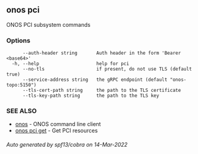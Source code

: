 <!--
SPDX-FileCopyrightText: 2019-present Open Networking Foundation <info@opennetworking.org>

SPDX-License-Identifier: Apache-2.0
-->

## onos pci

ONOS PCI subsystem commands

### Options

```
      --auth-header string       Auth header in the form 'Bearer <base64>'
  -h, --help                     help for pci
      --no-tls                   if present, do not use TLS (default true)
      --service-address string   the gRPC endpoint (default "onos-topo:5150")
      --tls-cert-path string     the path to the TLS certificate
      --tls-key-path string      the path to the TLS key
```

### SEE ALSO

* [onos](onos.md)	 - ONOS command line client
* [onos pci get](onos_pci_get.md)	 - Get PCI resources

###### Auto generated by spf13/cobra on 14-Mar-2022

